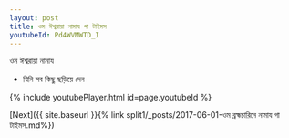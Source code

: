 ```yaml
---
layout: post
title: ওম ঈশ্বরায়া নামায গা টাইমস
youtubeId: Pd4WVMWTD_I
---
```

 
 
 ওম ঈশ্বরায়া নামায  
 
 -  যিনি সব কিছু ছড়িয়ে দেন 
 
  
 
  
 
 
 
 
 
 


{% include youtubePlayer.html id=page.youtubeId %}
 
[Next]({{ site.baseurl }}{% link  split1/_posts/2017-06-01-ওম ব্রহ্মচারিনে নামায গা টাইমস.md%})
 
